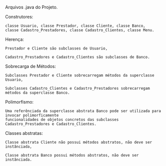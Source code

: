Arquivos .java do Projeto.

Construtores: 

    classe Usuario, classe Prestador, classe Cliente, classe Banco, 
    classe Cadastro_Prestadores, classe Cadastro_Clientes, classe Menu.

Herença:

    Prestador e Cliente são subclasses de Usuario,
    
    Cadastro_Prestadores e Cadastro_Clientes são subclasses de Banco.

Sobrecarga de Métodos: 

    Subclasses Prestador e Cliente sobrecarregam métodos da superclasse Usuario,

    Subclasses Cadastro_Clientes e Cadastro_Prestadores sobrecarregam métodos da superclasse Banco.

Polimorfismo:
  
    Uma referênciada da superclasse abstrata Banco pode ser utilizada para invocar polimorficamente
    funcionalidades de objetos concretos das subclasses Cadastro_Prestadores e Cadastro_Clientes.

Classes abstratas:
    
    Classe abstrata Cliente não possui métodos abstratos, não deve ser instânciada,
    
    Classe abstrata Banco possui métodos abstratos, não deve ser instânciada.
